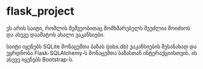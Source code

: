 # flask_project

ეს არის საიტი, რომლის მეშვეობითაც მომხმარებელს შეუძლია მოიძიოს და ასევე დაამატოს ახალი ვაკანსიები.

საიტი იყენებს SQLite მონაცემთა ბაზას (jobs.db) ვაკანსიების შესანახად და ეყრდნობა Flask-SQLAlchemy-ს მონაცემთა ბაზასთან ინტერაქციისთვის. ის ასევე იყენებს Bootstrap-ს.
